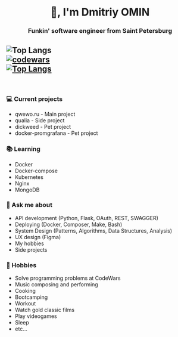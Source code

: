 <h1 align="center">👋, I'm Dmitriy OMIN</h1>
<h3 align="center">Funkin' software engineer from Saint Petersburg</h3>

![Top Langs](https://github-readme-stats.vercel.app/api/top-langs/?username=Superbia-Rustheart&hide=scss&theme=darcula)
<br/>
[![codewars](https://www.codewars.com/users/Superbia-Alius/badges/large)](https://www.codewars.com/users/Superbia-Alius)
<br/>
[![Top Langs](https://github-readme-stats.vercel.app/api?username=Superbia-Rustheart&theme=algolia&show_icons=true)](https://github.com/Superbia-Rustheart)
---

<br/>

### 💻 Current projects
- qwewo.ru - Main project
- qualia - Side project
- dickweed - Pet project
- docker-promgrafana - Pet project

### 📚 Learning
- Docker
- Docker-compose
- Kubernetes
- Nginx
- MongoDB

### 💬 Ask me about
- API development (Python, Flask, OAuth, REST, SWAGGER)
- Deploying (Docker, Composer, Make, Bash)
- System Design (Patterns, Algorithms, Data Structures, Analysis)
- UX design (Figma)
- My hobbies
- Side projects

### 📅 Hobbies
- Solve programming problems at CodeWars
- Music composing and performing
- Cooking
- Bootcamping
- Workout
- Watch gold classic films
- Play videogames
- Sleep
- etc...
